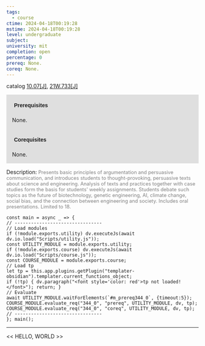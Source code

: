 ```yaml
---
tags:
  - course
ctime: 2024-04-18T00:19:28
mstime: 2024-04-18T00:19:28
level: undergraduate
subject: 
university: mit
completion: open
percentage: 0
prereq: None.
coreq: None.
---
```


catalog [10.07[J]](http://student.mit.edu/catalog/m10a.html#10.07), [21W.733[J]](http://student.mit.edu/catalog/m21Wa.html#21W.733)

<span style="display: block; padding: 15px; background-color: rgb(100, 100, 100, 0.2);"><font id="m_prereq344_0" style="display: block; font-family: Arial, sans-serif; font-weight: bold; padding: 5px">Prerequisites</font><br><span id="prereq344_0">None.</span></span>
<span style="display: block; padding: 15px; background-color: rgb(100, 100, 100, 0.2);"><font id="m_coreq344_0" style="display: block; font-family: Arial, sans-serif; font-weight: bold; padding: 5px">Corequisites</font><br><span id="coreq344_0">None.</span></span>

<font style="">Description:</font>
<font style="color: grey; font-size: 0.8rem;">Presents basic principles of argumentation and persuasive communication, and introduces students to thought-provoking, persuasive texts about science and engineering. Analysis of texts and practices together with case studies form the basis for students' weekly assignments. Students debate such topics as the future of biotechnology, genetic engineering, AI, climate change, social bias, and the connection between engineering and society. Includes oral presentations. Limited to 18.</font>

```dataviewjs
const main = async _ => {
// --------------------------------
// Load modules
if (!module.exports.utility) dv.executeJs(await dv.io.load("Scripts/utility.js"));
const UTILITY_MODULE = module.exports.utility;
if (!module.exports.course) dv.executeJs(await dv.io.load("Scripts/course.js"));
const COURSE_MODULE = module.exports.course;
// Load tp
let tp = this.app.plugins.getPlugin("templater-obsidian").templater.current_functions_object;
if (!tp) { dv.paragraph("<font style='color: red'>tp not loaded!</font>"); return; }
// Evaluate
await UTILITY_MODULE.waitForElements(`#m_prereq344_0`, {timeout:5});
COURSE_MODULE.evaluate_req("344_0", "prereq", UTILITY_MODULE, dv, tp);
COURSE_MODULE.evaluate_req("344_0", "coreq", UTILITY_MODULE, dv, tp);
// --------------------------------
}; main();
```

---

<< HELLO, WORLD >>

